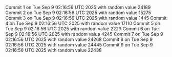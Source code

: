 Commit 1 on Tue Sep  9 02:16:56 UTC 2025 with random value 24189
Commit 2 on Tue Sep  9 02:16:56 UTC 2025 with random value 15275
Commit 3 on Tue Sep  9 02:16:56 UTC 2025 with random value 1445
Commit 4 on Tue Sep  9 02:16:56 UTC 2025 with random value 17110
Commit 5 on Tue Sep  9 02:16:56 UTC 2025 with random value 2229
Commit 6 on Tue Sep  9 02:16:56 UTC 2025 with random value 4245
Commit 7 on Tue Sep  9 02:16:56 UTC 2025 with random value 24268
Commit 8 on Tue Sep  9 02:16:56 UTC 2025 with random value 24445
Commit 9 on Tue Sep  9 02:16:56 UTC 2025 with random value 22438
